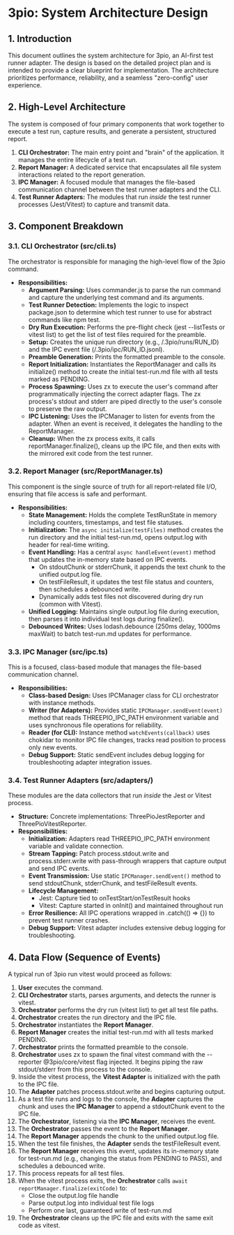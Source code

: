# 3pio: System Architecture Design

## 1. Introduction

This document outlines the system architecture for 3pio, an AI-first test runner adapter. The design is based on the detailed project plan and is intended to provide a clear blueprint for implementation. The architecture prioritizes performance, reliability, and a seamless "zero-config" user experience.

## 2. High-Level Architecture

The system is composed of four primary components that work together to execute a test run, capture results, and generate a persistent, structured report.

1. **CLI Orchestrator:** The main entry point and "brain" of the application. It manages the entire lifecycle of a test run.
2. **Report Manager:** A dedicated service that encapsulates all file system interactions related to the report generation.
3. **IPC Manager:** A focused module that manages the file-based communication channel between the test runner adapters and the CLI.
4. **Test Runner Adapters:** The modules that run *inside* the test runner processes (Jest/Vitest) to capture and transmit data.

## 3. Component Breakdown

### 3.1. CLI Orchestrator (src/cli.ts)

The orchestrator is responsible for managing the high-level flow of the 3pio command.

* **Responsibilities:**
  * **Argument Parsing:** Uses commander.js to parse the run command and capture the underlying test command and its arguments.
  * **Test Runner Detection:** Implements the logic to inspect package.json to determine which test runner to use for abstract commands like npm test.
  * **Dry Run Execution:** Performs the pre-flight check (jest --listTests or vitest list) to get the list of test files required for the preamble.
  * **Setup:** Creates the unique run directory (e.g., /.3pio/runs/RUN\_ID) and the IPC event file (/.3pio/ipc/RUN\_ID.jsonl).
  * **Preamble Generation:** Prints the formatted preamble to the console.
  * **Report Initialization:** Instantiates the ReportManager and calls its initialize() method to create the initial test-run.md file with all tests marked as PENDING.
  * **Process Spawning:** Uses zx to execute the user's command after programmatically injecting the correct adapter flags. The zx process's stdout and stderr are piped directly to the user's console to preserve the raw output.
  * **IPC Listening:** Uses the IPCManager to listen for events from the adapter. When an event is received, it delegates the handling to the ReportManager.
  * **Cleanup:** When the zx process exits, it calls reportManager.finalize(), cleans up the IPC file, and then exits with the mirrored exit code from the test runner.

### 3.2. Report Manager (src/ReportManager.ts)

This component is the single source of truth for all report-related file I/O, ensuring that file access is safe and performant.

* **Responsibilities:**
  * **State Management:** Holds the complete TestRunState in memory including counters, timestamps, and test file statuses.
  * **Initialization:** The `async initialize(testFiles)` method creates the run directory and the initial test-run.md, opens output.log with header for real-time writing.
  * **Event Handling:** Has a central `async handleEvent(event)` method that updates the in-memory state based on IPC events.
    * On stdoutChunk or stderrChunk, it appends the text chunk to the unified output.log file.
    * On testFileResult, it updates the test file status and counters, then schedules a debounced write.
    * Dynamically adds test files not discovered during dry run (common with Vitest).
  * **Unified Logging:** Maintains single output.log file during execution, then parses it into individual test logs during finalize().
  * **Debounced Writes:** Uses lodash.debounce (250ms delay, 1000ms maxWait) to batch test-run.md updates for performance.

### 3.3. IPC Manager (src/ipc.ts)

This is a focused, class-based module that manages the file-based communication channel.

* **Responsibilities:**
  * **Class-based Design:** Uses IPCManager class for CLI orchestrator with instance methods.
  * **Writer (for Adapters):** Provides static `IPCManager.sendEvent(event)` method that reads THREEPIO_IPC_PATH environment variable and uses synchronous file operations for reliability.
  * **Reader (for CLI):** Instance method `watchEvents(callback)` uses chokidar to monitor IPC file changes, tracks read position to process only new events.
  * **Debug Support:** Static sendEvent includes debug logging for troubleshooting adapter integration issues.

### 3.4. Test Runner Adapters (src/adapters/)

These modules are the data collectors that run *inside* the Jest or Vitest process.

* **Structure:** Concrete implementations: ThreePioJestReporter and ThreePioVitestReporter.
* **Responsibilities:**
  * **Initialization:** Adapters read THREEPIO_IPC_PATH environment variable and validate connection.
  * **Stream Tapping:** Patch process.stdout.write and process.stderr.write with pass-through wrappers that capture output and send IPC events.
  * **Event Transmission:** Use static `IPCManager.sendEvent()` method to send stdoutChunk, stderrChunk, and testFileResult events.
  * **Lifecycle Management:**
    * Jest: Capture tied to onTestStart/onTestResult hooks
    * Vitest: Capture started in onInit() and maintained throughout run
  * **Error Resilience:** All IPC operations wrapped in .catch(() => {}) to prevent test runner crashes.
  * **Debug Support:** Vitest adapter includes extensive debug logging for troubleshooting.

## 4. Data Flow (Sequence of Events)

A typical run of 3pio run vitest would proceed as follows:

1. **User** executes the command.
2. **CLI Orchestrator** starts, parses arguments, and detects the runner is vitest.
3. **Orchestrator** performs the dry run (vitest list) to get all test file paths.
4. **Orchestrator** creates the run directory and the IPC file.
5. **Orchestrator** instantiates the **Report Manager**.
6. **Report Manager** creates the initial test-run.md with all tests marked PENDING.
7. **Orchestrator** prints the formatted preamble to the console.
8. **Orchestrator** uses zx to spawn the final vitest command with the --reporter @3pio/core/vitest flag injected. It begins piping the raw stdout/stderr from this process to the console.
9. Inside the vitest process, the **Vitest Adapter** is initialized with the path to the IPC file.
10. The **Adapter** patches process.stdout.write and begins capturing output.
11. As a test file runs and logs to the console, the **Adapter** captures the chunk and uses the **IPC Manager** to append a stdoutChunk event to the IPC file.
12. The **Orchestrator**, listening via the **IPC Manager**, receives the event.
13. The **Orchestrator** passes the event to the **Report Manager**.
14. The **Report Manager** appends the chunk to the unified output.log file.
15. When the test file finishes, the **Adapter** sends the testFileResult event.
16. The **Report Manager** receives this event, updates its in-memory state for test-run.md (e.g., changing the status from PENDING to PASS), and schedules a debounced write.
17. This process repeats for all test files.
18. When the vitest process exits, the **Orchestrator** calls `await reportManager.finalize(exitCode)` to:
    * Close the output.log file handle
    * Parse output.log into individual test file logs
    * Perform one last, guaranteed write of test-run.md
19. The **Orchestrator** cleans up the IPC file and exits with the same exit code as vitest.
